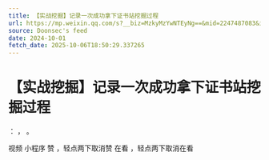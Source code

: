 ```yaml
---
title: 【实战挖掘】记录一次成功拿下证书站挖掘过程
url: https://mp.weixin.qq.com/s?__biz=MzkyMzYwNTEyNg==&mid=2247487083&idx=1&sn=58fc18f7efe38afb43370fe7728a9773
source: Doonsec's feed
date: 2024-10-01
fetch_date: 2025-10-06T18:50:29.337265
---
```


# 【实战挖掘】记录一次成功拿下证书站挖掘过程

：
，
。

视频
小程序
赞
，轻点两下取消赞
在看
，轻点两下取消在看
